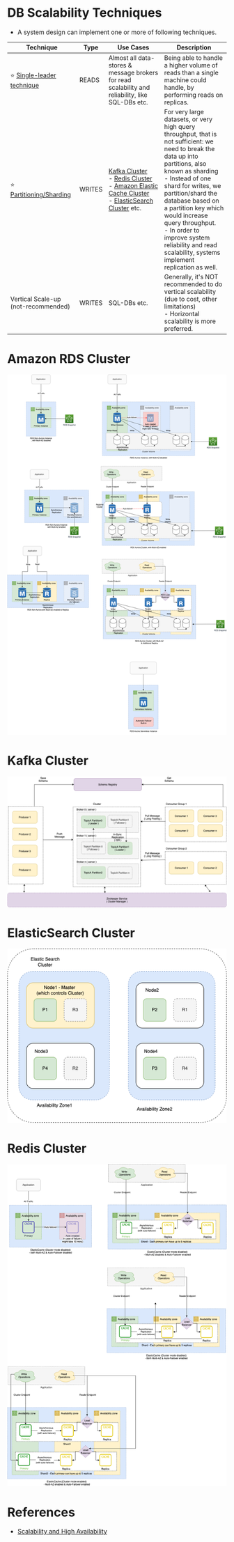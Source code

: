 # DB Scalability Techniques
- A system design can implement one or more of following techniques.

| Technique                                                                            | Type   | Use Cases                                                                                                                                                                                                                                                                                                                               | Description                                                                                                                                                                                                                                                                                                                                                                                           |
|--------------------------------------------------------------------------------------|--------|-----------------------------------------------------------------------------------------------------------------------------------------------------------------------------------------------------------------------------------------------------------------------------------------------------------------------------------------|-------------------------------------------------------------------------------------------------------------------------------------------------------------------------------------------------------------------------------------------------------------------------------------------------------------------------------------------------------------------------------------------------------|
| :star: [Single-leader technique](Consistency&Replication/SingleLeaderReplication.md) | READS  | Almost all data-stores & message brokers for read scalability and reliability, like SQL-DBs etc.                                                                                                                                                                                                                                        | Being able to handle a higher volume of reads than a single machine could handle, by performing reads on replicas.                                                                                                                                                                                                                                                                                    |
| :star: [Partitioning/Sharding](PartioningSharding.md)                                | WRITES | [Kafka Cluster](../../5_MessageBrokers/Kafka/Readme.md)<br/>- [Redis Cluster](../In-Memory-DB/Redis/RedisCluster.md)<br/>- [Amazon Elastic Cache Cluster](../../2_AWSServices/6_DatabaseServices/AmazonElasticCache/ClusterMode.md)<br/>- [ElasticSearch Cluster](../Search-Databases/ElasticSearch/ElasticSearchCluster.md) etc. | For very large datasets, or very high query throughput, that is not sufficient: we need to break the data up into partitions, also known as sharding<br/>- Instead of one shard for writes, we partition/shard the database based on a partition key which would increase query throughput.<br/>- In order to improve system reliability and read scalability, systems implement replication as well. |
| Vertical Scale-up (not-recommended)                                                  | WRITES | SQL-DBs etc.                                                                                                                                                                                                                                                                                                                            | Generally, it's NOT recommended to do vertical scalability (due to cost, other limitations) <br/>- Horizontal scalability is more preferred.                                                                                                                                                                                                                                                          |

# Amazon RDS Cluster

![](../../2_AWSServices/6_DatabaseServices/AmazonRDS/assets/Multi-AZ/RDS-Multi-AZ-Replica.drawio.png)

# Kafka Cluster

![](../../5_MessageBrokers/assets/Kafka-Architecture.drawio.png)

# ElasticSearch Cluster

![](../Search-Databases/ElasticSearch/assests/ElasticSearch-Cluster.png)

# Redis Cluster

![](../../2_AWSServices/6_DatabaseServices/AmazonElasticCache/assets/ElasticCache-Multi-AZ.drawio.png)

# References
- [Scalability and High Availability](https://dzone.com/refcardz/scalability)